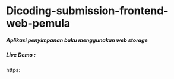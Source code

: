 # Dicoding-submission-frontend-web-pemula

<h5> Aplikasi penyimpanan buku menggunakan web storage </h5>
<h5> Live Demo : </h5>
https:
